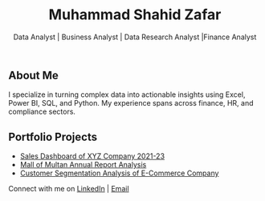 
<body>
  <header>
    <h1>Muhammad Shahid Zafar</h1>
    <p>Data Analyst | Business Analyst | Data Research Analyst |Finance Analyst</p>
  </header>

  <section>
    <h2>About Me</h2>
    <p>I specialize in turning complex data into actionable insights using Excel, Power BI, SQL, and Python. My experience spans across finance, HR, and compliance sectors.</p>
  </section>

  <section>
    <h2>Portfolio Projects</h2>
    <ul>
      <li><a href="https://github.com/muhshahid03/Projects-of-Data-Analytics/blob/main/Dashboard.pbix">Sales Dashboard of XYZ Company 2021-23</a></li>
      <li><a href="https://github.com/muhshahid03/Projects-of-Data-Analytics/blob/main/Mall%20of%20Multan%20Annual%20Report.xlsx">Mall of Multan Annual Report Analysis </a></li>
      <li><a href="https://github.com/muhshahid03/Projects-of-Data-Analytics/blob/main/Customer%20Segmentation%20Analysis%20Project.zip">Customer Segmentation Analysis of E-Commerce Company</a></li>
    </ul>
  </section>

  <footer>
    <p>Connect with me on <a href="https://www.linkedin.com/in/muhammad-shahid-zafar-06781a216/">LinkedIn</a> | <a href="mailto:muhshahid03@gmail.com">Email</a></p>
  </footer>
</body>
</html>
